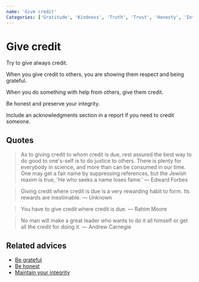 ```yaml
---
name: 'Give credit'
Categories: ['Gratitude', 'Kindness', 'Truth', 'Trust', 'Honesty', 'Integrity']
---
```

# Give credit

Try to give always credit.

When you give credit to others, you are showing them respect and being grateful.

When you do something with help from others, give them credit.

Be honest and preserve your integrity.
 
Include an acknowledgments section in a report if you need to credit someone.

## Quotes

> As to giving credit to whom credit is due, rest assured the best way to do good to one's-self is to do justice to others. There is plenty for everybody in science, and more than can be consumed in our time. One may get a fair name by suppressing references, but the Jewish maxim is true, 'He who seeks a name loses fame.' ― Edward Forbes

> Giving credit where credit is due is a very rewarding habit to form. Its rewards are inestimable. ― Unknown

> You have to give credit where credit is due. ― Rahim Moore

> No man will make a great leader who wants to do it all himself or get all the credit for doing it. ― Andrew Carnegie

## Related advices

- [Be grateful](../Be%20grateful/index.md)
- [Be honest](../Be%20honest/index.md)
- [Maintain your integrity](../Maintain%20your%20integrity/index.md)